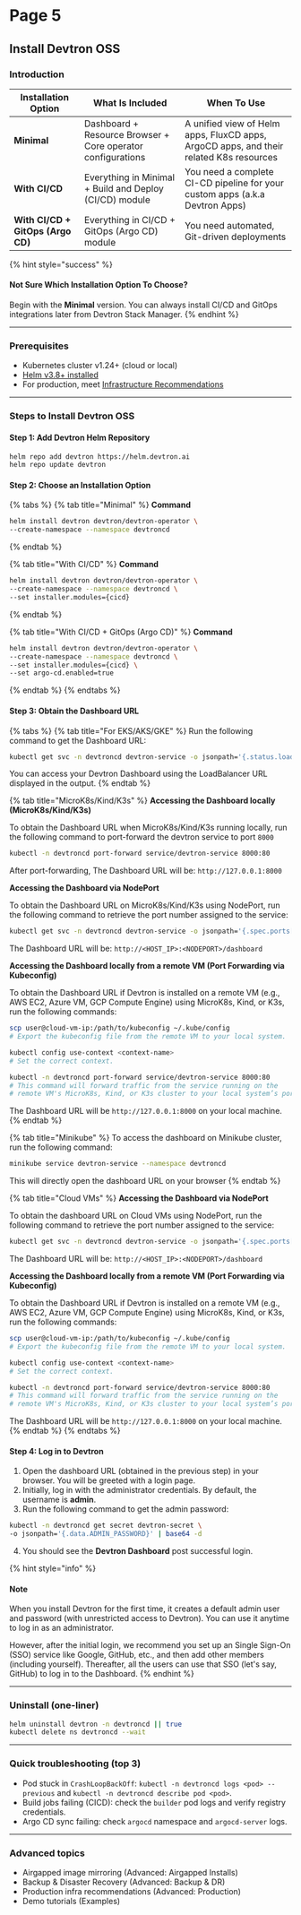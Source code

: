 # Page 5

## Install Devtron OSS

### Introduction

| Installation Option               | What Is Included                                            | When To Use                                                                            |
| --------------------------------- | ----------------------------------------------------------- | -------------------------------------------------------------------------------------- |
| **Minimal**                       | Dashboard + Resource Browser + Core operator configurations | A unified view of Helm apps, FluxCD apps, ArgoCD apps, and their related K8s resources |
| **With CI/CD**                    | Everything in Minimal + Build and Deploy (CI/CD) module     | You need a complete CI-CD pipeline for your custom apps (a.k.a Devtron Apps)           |
| **With CI/CD + GitOps (Argo CD)** | Everything in CI/CD + GitOps (Argo CD) module               | You need automated, Git-driven deployments                                             |

{% hint style="success" %}
#### Not Sure Which Installation Option To Choose?

Begin with the **Minimal** version. You can always install CI/CD and GitOps integrations later from Devtron Stack Manager.
{% endhint %}

***

### Prerequisites

* Kubernetes cluster v1.24+ (cloud or local)
* [Helm v3.8+ installed](https://helm.sh/docs/intro/install/)
* For production, meet [Infrastructure Recommendations](https://docs.devtron.ai/prod-infra)

***

### Steps to Install Devtron OSS

#### Step 1: Add Devtron Helm Repository

```bash
helm repo add devtron https://helm.devtron.ai
helm repo update devtron
```

#### Step 2: Choose an Installation Option

{% tabs %}
{% tab title="Minimal" %}
**Command**

```bash
helm install devtron devtron/devtron-operator \
--create-namespace --namespace devtroncd
```
{% endtab %}

{% tab title="With CI/CD" %}
**Command**

```bash
helm install devtron devtron/devtron-operator \
--create-namespace --namespace devtroncd \
--set installer.modules={cicd}
```
{% endtab %}

{% tab title="With CI/CD + GitOps (Argo CD)" %}
**Command**

```bash
helm install devtron devtron/devtron-operator \
--create-namespace --namespace devtroncd \
--set installer.modules={cicd} \
--set argo-cd.enabled=true
```
{% endtab %}
{% endtabs %}

#### Step 3: Obtain the Dashboard URL

{% tabs %}
{% tab title="For EKS/AKS/GKE" %}
Run the following command to get the Dashboard URL:

```bash
kubectl get svc -n devtroncd devtron-service -o jsonpath='{.status.loadBalancer.ingress}'
```

You can access your Devtron Dashboard using the LoadBalancer URL displayed in the output.
{% endtab %}

{% tab title="MicroK8s/Kind/K3s" %}
**Accessing the Dashboard locally (MicroK8s/Kind/K3s)**

To obtain the Dashboard URL when MicroK8s/Kind/K3s running locally, run the following command to port-forward the devtron service to port `8000`

```bash
kubectl -n devtroncd port-forward service/devtron-service 8000:80
```

After port-forwarding, The Dashboard URL will be: `http://127.0.0.1:8000`

**Accessing the Dashboard via NodePort**

To obtain the Dashboard URL on MicroK8s/Kind/K3s using NodePort, run the following command to retrieve the port number assigned to the service:

```bash
kubectl get svc -n devtroncd devtron-service -o jsonpath='{.spec.ports[0].nodePort}'
```

The Dashboard URL will be: `http://<HOST_IP>:<NODEPORT>/dashboard`

**Accessing the Dashboard locally from a remote VM (Port Forwarding via Kubeconfig)**

To obtain the Dashboard URL if Devtron is installed on a remote VM (e.g., AWS EC2, Azure VM, GCP Compute Engine) using MicroK8s, Kind, or K3s, run the following commands:

```bash
scp user@cloud-vm-ip:/path/to/kubeconfig ~/.kube/config 
# Export the kubeconfig file from the remote VM to your local system.

kubectl config use-context <context-name>
# Set the correct context.

kubectl -n devtroncd port-forward service/devtron-service 8000:80
# This command will forward traffic from the service running on the 
# remote VM's MicroK8s, Kind, or K3s cluster to your local system’s port.
```

The Dashboard URL will be `http://127.0.0.1:8000` on your local machine.
{% endtab %}

{% tab title="Minikube" %}
To access the dashboard on Minikube cluster, run the following command:

```bash
minikube service devtron-service --namespace devtroncd
```

This will directly open the dashboard URL on your browser
{% endtab %}

{% tab title="Cloud VMs" %}
**Accessing the Dashboard via NodePort**

To obtain the dashboard URL on Cloud VMs using NodePort, run the following command to retrieve the port number assigned to the service:

```bash
kubectl get svc -n devtroncd devtron-service -o jsonpath='{.spec.ports[0].nodePort}'
```

The Dashboard URL will be: `http://<HOST_IP>:<NODEPORT>/dashboard`

**Accessing the Dashboard locally from a remote VM (Port Forwarding via Kubeconfig)**

To obtain the Dashboard URL if Devtron is installed on a remote VM (e.g., AWS EC2, Azure VM, GCP Compute Engine) using MicroK8s, Kind, or K3s, run the following commands:

```bash
scp user@cloud-vm-ip:/path/to/kubeconfig ~/.kube/config 
# Export the kubeconfig file from the remote VM to your local system.

kubectl config use-context <context-name>
# Set the correct context.

kubectl -n devtroncd port-forward service/devtron-service 8000:80
# This command will forward traffic from the service running on the 
# remote VM's MicroK8s, Kind, or K3s cluster to your local system’s port.
```

The Dashboard URL will be `http://127.0.0.1:8000` on your local machine.
{% endtab %}
{% endtabs %}

#### Step 4: Log in to Devtron

1. Open the dashboard URL (obtained in the previous step) in your browser. You will be greeted with a login page.
2. Initially, log in with the administrator credentials. By default, the username is **admin**.
3. Run the following command to get the admin password:

```bash
kubectl -n devtroncd get secret devtron-secret \
-o jsonpath='{.data.ADMIN_PASSWORD}' | base64 -d
```

4. You should see the **Devtron Dashboard** post successful login.

{% hint style="info" %}
#### Note

When you install Devtron for the first time, it creates a default admin user and password (with unrestricted access to Devtron). You can use it anytime to log in as an administrator.

However, after the initial login, we recommend you set up an Single Sign-On (SSO) service like Google, GitHub, etc., and then add other members (including yourself). Thereafter, all the users can use that SSO (let's say, GitHub) to log in to the Dashboard.
{% endhint %}

***

### Uninstall (one-liner)

```bash
helm uninstall devtron -n devtroncd || true
kubectl delete ns devtroncd --wait
```

***

### Quick troubleshooting (top 3)

* Pod stuck in `CrashLoopBackOff`: `kubectl -n devtroncd logs <pod> --previous` and `kubectl -n devtroncd describe pod <pod>`.
* Build jobs failing (CICD): check the `builder` pod logs and verify registry credentials.
* Argo CD sync failing: check `argocd` namespace and `argocd-server` logs.

***

### Advanced topics

* Airgapped image mirroring (Advanced: Airgapped Installs)
* Backup & Disaster Recovery (Advanced: Backup & DR)
* Production infra recommendations (Advanced: Production)
* Demo tutorials (Examples)
